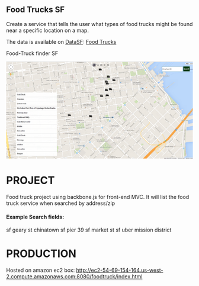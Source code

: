 Food Trucks SF
-------------------
Create a service that tells the user what types of food trucks might be found
near a specific location on a map.

The data is available on [DataSF](http://www.datasf.org/): [Food
Trucks](https://data.sfgov.org/Permitting/Mobile-Food-Facility-Permit/rqzj-sfat)

Food-Truck finder SF

![alt text](https://raw.githubusercontent.com/mahimpatel/foodtruck/master/ubertest/foodtruck/assets/screenshot.png "food truck screenshot")

PROJECT
======
Food truck project using backbone.js for front-end MVC. It will list the food truck service when searched by address/zip 

#### Example Search fields:
sf
geary st
chinatown sf
pier 39
sf market st
sf uber
mission district

PRODUCTION
======
Hosted on amazon ec2 box: http://ec2-54-69-154-164.us-west-2.compute.amazonaws.com:8080/foodtruck/index.html
